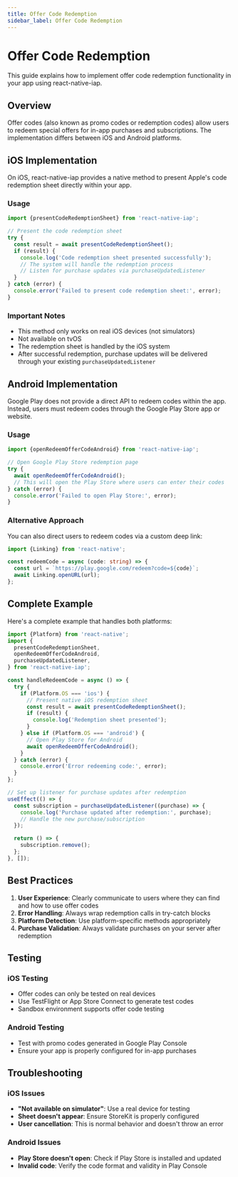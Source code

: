 ```yaml
---
title: Offer Code Redemption
sidebar_label: Offer Code Redemption
---
```


# Offer Code Redemption

This guide explains how to implement offer code redemption functionality in your app using react-native-iap.

## Overview

Offer codes (also known as promo codes or redemption codes) allow users to redeem special offers for in-app purchases and subscriptions. The implementation differs between iOS and Android platforms.

## iOS Implementation

On iOS, react-native-iap provides a native method to present Apple's code redemption sheet directly within your app.

### Usage

```typescript
import {presentCodeRedemptionSheet} from 'react-native-iap';

// Present the code redemption sheet
try {
  const result = await presentCodeRedemptionSheet();
  if (result) {
    console.log('Code redemption sheet presented successfully');
    // The system will handle the redemption process
    // Listen for purchase updates via purchaseUpdatedListener
  }
} catch (error) {
  console.error('Failed to present code redemption sheet:', error);
}
```

### Important Notes

- This method only works on real iOS devices (not simulators)
- Not available on tvOS
- The redemption sheet is handled by the iOS system
- After successful redemption, purchase updates will be delivered through your existing `purchaseUpdatedListener`

## Android Implementation

Google Play does not provide a direct API to redeem codes within the app. Instead, users must redeem codes through the Google Play Store app or website.

### Usage

```typescript
import {openRedeemOfferCodeAndroid} from 'react-native-iap';

// Open Google Play Store redemption page
try {
  await openRedeemOfferCodeAndroid();
  // This will open the Play Store where users can enter their codes
} catch (error) {
  console.error('Failed to open Play Store:', error);
}
```

### Alternative Approach

You can also direct users to redeem codes via a custom deep link:

```typescript
import {Linking} from 'react-native';

const redeemCode = async (code: string) => {
  const url = `https://play.google.com/redeem?code=${code}`;
  await Linking.openURL(url);
};
```

## Complete Example

Here's a complete example that handles both platforms:

```typescript
import {Platform} from 'react-native';
import {
  presentCodeRedemptionSheet,
  openRedeemOfferCodeAndroid,
  purchaseUpdatedListener,
} from 'react-native-iap';

const handleRedeemCode = async () => {
  try {
    if (Platform.OS === 'ios') {
      // Present native iOS redemption sheet
      const result = await presentCodeRedemptionSheet();
      if (result) {
        console.log('Redemption sheet presented');
      }
    } else if (Platform.OS === 'android') {
      // Open Play Store for Android
      await openRedeemOfferCodeAndroid();
    }
  } catch (error) {
    console.error('Error redeeming code:', error);
  }
};

// Set up listener for purchase updates after redemption
useEffect(() => {
  const subscription = purchaseUpdatedListener((purchase) => {
    console.log('Purchase updated after redemption:', purchase);
    // Handle the new purchase/subscription
  });

  return () => {
    subscription.remove();
  };
}, []);
```

## Best Practices

1. **User Experience**: Clearly communicate to users where they can find and how to use offer codes
2. **Error Handling**: Always wrap redemption calls in try-catch blocks
3. **Platform Detection**: Use platform-specific methods appropriately
4. **Purchase Validation**: Always validate purchases on your server after redemption

## Testing

### iOS Testing

- Offer codes can only be tested on real devices
- Use TestFlight or App Store Connect to generate test codes
- Sandbox environment supports offer code testing

### Android Testing

- Test with promo codes generated in Google Play Console
- Ensure your app is properly configured for in-app purchases

## Troubleshooting

### iOS Issues

- **"Not available on simulator"**: Use a real device for testing
- **Sheet doesn't appear**: Ensure StoreKit is properly configured
- **User cancellation**: This is normal behavior and doesn't throw an error

### Android Issues

- **Play Store doesn't open**: Check if Play Store is installed and updated
- **Invalid code**: Verify the code format and validity in Play Console
